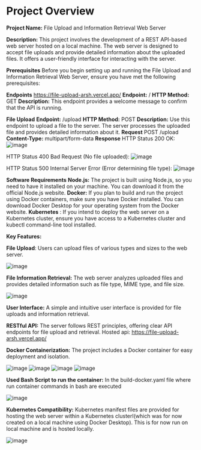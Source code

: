 
# Project Overview
**Project Name:** File Upload and Information Retrieval Web Server

**Description:** This project involves the development of a REST API-based web server hosted on a local machine. The web server is designed to accept file uploads and provide detailed information about the uploaded files. It offers a user-friendly interface for interacting with the server.

**Prerequisites**
Before you begin setting up and running the File Upload and Information Retrieval Web Server, ensure you have met the following prerequisites:

****Endpoints****
https://file-upload-arsh.vercel.app/
**Endpoint:** /
**HTTP Method:** GET
**Description:** This endpoint provides a welcome message to confirm that the API is running.

**File Upload**
**Endpoint:** /upload
**HTTP Method:** POST
**Description:** Use this endpoint to upload a file to the server. The server processes the uploaded file and provides detailed information about it.
**Request**
POST /upload
**Content-Type:** multipart/form-data
**Response**
HTTP Status 200 OK:
![image](https://github.com/Arshsohal02/file-upload/assets/92908868/bc6ef7cf-dc0b-4261-8c1f-6d5e102e290a)

HTTP Status 400 Bad Request (No file uploaded):
![image](https://github.com/Arshsohal02/file-upload/assets/92908868/1952ace8-ba98-4ffe-874a-14c4468eeab2)

HTTP Status 500 Internal Server Error (Error determining file type):
![image](https://github.com/Arshsohal02/file-upload/assets/92908868/7ef8330d-26a0-4810-a50e-a674e594f662)

**Software Requirements**
**Node.js:** The project is built using Node.js, so you need to have it installed on your machine. You can download it from the official Node.js website.
**Docker:** If you plan to build and run the project using Docker containers, make sure you have Docker installed. You can download Docker Desktop for your operating system from the Docker website.
**Kubernetes** : If you intend to deploy the web server on a Kubernetes cluster, ensure you have access to a Kubernetes cluster and kubectl command-line tool installed.

****Key Features:****

**File Upload**: Users can upload files of various types and sizes to the web server.

![image](https://github.com/Arshsohal02/file-upload/assets/92908868/45129bf2-ab36-4b97-ba9e-aa2149523a37)

**File Information Retrieval:** The web server analyzes uploaded files and provides detailed information such as file type, MIME type, and file size.

![image](https://github.com/Arshsohal02/file-upload/assets/92908868/d2438c50-73af-481c-bdab-0d845f135fd8)

**User Interface:** A simple and intuitive user interface is provided for file uploads and information retrieval.

**RESTful API:** The server follows REST principles, offering clear API endpoints for file upload and retrieval. Hosted api: https://file-upload-arsh.vercel.app/

**Docker Containerization:** The project includes a Docker container for easy deployment and isolation.

![image](https://github.com/Arshsohal02/file-upload/assets/92908868/42e62888-9d39-46bd-b929-f073c7284765)
![image](https://github.com/Arshsohal02/file-upload/assets/92908868/794814b4-7db7-4519-8117-2224e9c9d6e4)
![image](https://github.com/Arshsohal02/file-upload/assets/92908868/fe2643f1-fedc-42c3-a95b-b9d3afe1fc24)
![image](https://github.com/Arshsohal02/file-upload/assets/92908868/5ee2262c-7a1a-46a1-8478-0989215963d9)

**Used Bash Script to run the container:** In the build-docker.yaml file where run container commands in bash are executed

![image](https://github.com/Arshsohal02/file-upload/assets/92908868/7219f145-a3cb-457c-8e2d-557ade0ffb7a)

**Kubernetes Compatibility:** Kubernetes manifest files are provided for hosting the web server within a Kubernetes clusterI(which was for now created on a local machine using Docker Desktop). This is for now run on local machine and is hosted locally.

![image](https://github.com/Arshsohal02/file-upload/assets/92908868/fbc65465-1f71-4762-a671-74babfc0822d)


